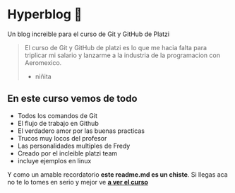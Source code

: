 # Hyperblog 🥰
Un blog increible para el curso de Git y GitHub de Platzi
> El curso de Git y GitHub de platzi es lo que me hacia falta para triplicar mi salario y lanzarme a la industria de la programacion con Aeromexico.
> - niñita

## En este curso vemos de todo
- Todos los comandos de Git
- El flujo de trabajo en Github
- El verdadero amor por las buenas practicas
- Trucos muy locos del profesor
- Las personalidades multiples de Fredy
- Creado por el incleible platzi team
- incluye ejemplos en linux

Y como un amable recordatorio **este readme.md es un chiste**. Si llegas aca no te lo tomes en serio y mejor ve [**a ver el curso**](https://platzi.com/clases/1557-git-github/19977-readmemd-es-una-excelente-practica/ "a ver el curso")